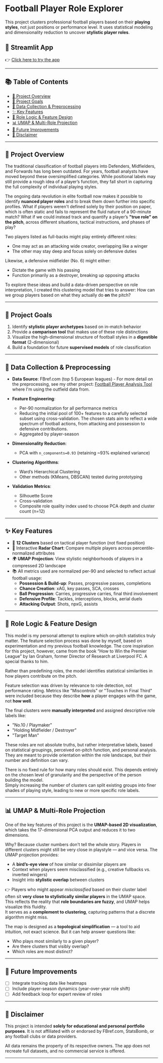 # Football Player Role Explorer

This project clusters professional football players based on their **playing styles**, not just positions or performance level. It uses statistical modeling and dimensionality reduction to uncover **stylistic player roles**.

## 🔗 Streamlit App
👉 [Click here to try the app](https://football-player-clustering.streamlit.app)

---

## 📚 Table of Contents

- [📖 Project Overview](#-project-overview)
- [🎯 Project Goals](#-project-goals)
- [🔄 Data Collection & Preprocessing](#-data-collection--preprocessing)
- [✨ Key Features](#-key-features)
- [🧠 Role Logic & Feature Design](#-role-logic--feature-design)
- [📊 UMAP & Multi-Role Projection](#-umap--multi-role-projection)
- [🔧 Future Improvements](#-future-improvements)
- [📢 Disclaimer](#-disclaimer)

---

## 📖 Project Overview

The traditional classification of football players into Defenders, Midfielders, and Forwards has long been outdated. For years, football analysts have moved beyond these oversimplified categories. While positional labels may still provide a rough idea of a player’s function, they fall short in capturing the full complexity of individual playing styles.

The ongoing data revolution in elite football now makes it possible to identify **nuanced player roles** and to break them down further into specific profiles. What if players weren't defined solely by their position on paper, which is often static and fails to represent the fluid nature of a 90-minute match? What if we could instead track and quantify a player’s **"true role" on the pitch**, across different situations, tactical instructions, and phases of play?

Two players listed as full-backs might play entirely different roles:
- One may act as an attacking wide creator, overlapping like a winger
- The other may stay deep and focus solely on defensive duties

Likewise, a defensive midfielder (No. 6) might either:
- Dictate the game with his passing
- Function primarily as a destroyer, breaking up opposing attacks

To explore these ideas and build a data-driven perspective on role interpretation, I created this clustering model that tries to answer: How can we  group players based on what they actually do **on** the pitch?

---

## 🎯 Project Goals

1. Identify **stylistic player archetypes** based on in-match behavior
2. Provide a **comparison tool** that makes use of these role distinctions
3. Visualize the high-dimensional structure of football styles in a **digestible format** (2-dimensional)
4. Build a foundation for future **supervised models** of role classification

---

## 🔄 Data Collection & Preprocessing

- **Data Source**: FBref.com (top 5 European leagues) - For more detail on the preprocessing, see my other project: [Football Player Analysis Tool](https://github.com/LucaLoeschmann/Football-Player-Analysis-25) where I'm using the outfield data from.
  
- **Feature Engineering**:
  - Per-90 normalization for all performance metrics
  - Reducing the initial pool of 100+ features to a carefully selected subset using cross-validation. The chosen stats aim to reflect a wide spectrum of football actions, from attacking and possession to defensive contributions.
  - Aggregated by player-season
- **Dimensionality Reduction**:
  - PCA with `n_components=0.93` (retaining ~93% explained variance)
- **Clustering Algorithms**:
  - Ward’s Hierarchical Clustering
  - Other methods (KMeans, DBSCAN) tested during prototyping
- **Validation Metrics**:
  - Silhouette Score 
  - Cross-validation 
  - Composite role quality index used to choose PCA depth and cluster count (n=12)


---

## ✨ Key Features

- 🧩 **12 Clusters** based on tactical player function (not fixed position)
- 🎯 Interactive **Radar Chart**: Compare multiple players across percentile-normalized attributes
- 🌍 **UMAP Projection**: View stylistic neighborhoods of players in a compressed 2D landscape
- 📚 All metrics used are normalized per-90 and selected to reflect actual football usage:
  - **Possession & Build-up**: Passes, progressive passes, completions
  - **Chance Creation**: xAG, key passes, SCA, crosses
  - **Ball Progression**: Carries, progressive carries, final third involvement
  - **Defensive Profile**: Tackles, interceptions, blocks, aerial duels
  - **Attacking Output**: Shots, npxG, assists

---

## 🧠 Role Logic & Feature Design

This model is my personal attempt to explore which on-pitch statistics truly matter. The feature selection process was done by myself, based on experimentation and my previous football knowledge. The core inspiration for this project, however, came from the book “How to Win the Premier League” by Ian Graham, former Director of Research at Liverpool FC. A special thanks to him.

Rather than predefining roles, the model identifies statistical similarities in how players contribute on the pitch.

Feature selection was driven by relevance to role detection, not performance rating. Metrics like "Miscontrols" or "Touches in Final Third" were included because they describe **how** a player engages with the game, not **how well**.

The final clusters were **manually interpreted** and assigned descriptive role labels like:
- "No.10 / Playmaker"
- "Holding Midfielder / Destroyer"
- "Target Man"

These roles are not absolute truths, but rather interpretative labels, based on statistical groupings, perceived on-pitch function, and personal analysis.  
They are meant to provide orientation within the role landscape, but their number and definition can vary.  

There is no fixed rule for how many roles should exist. This depends entirely on the chosen level of granularity and the perspective of the person building the model.  
Simply increasing the number of clusters can split existing groups into finer shades of playing style, leading to new or more specific role labels.

---

## 📊 UMAP & Multi-Role Projection

One of the key features of this project is the **UMAP-based 2D visualization**, which takes the 17-dimensional PCA output and reduces it to two dimensions.

Why? Because cluster numbers don't tell the whole story. Players in different clusters might still be very close in playstyle — and vice versa. The UMAP projection provides:
- A **bird’s-eye view** of how similar or dissimilar players are  
- Context when players seem misclassified (e.g., creative fullbacks vs. inverted wingers)  
- Insight into **stylistic overlap** between clusters  

👉 Players who might appear *misclassified* based on their cluster label often sit **very close to stylistically similar players** in the UMAP space.  
This reflects the reality that **role boundaries are fuzzy**, and UMAP helps visualize this fluidity.  
It serves as a **complement to clustering**, capturing patterns that a discrete algorithm might miss.

The map is designed as a **topological simplification** — a tool to aid intuition, not exact science. But it can help answer questions like:
- Who plays most similarly to a given player?
- Are there clusters that visibly overlap?
- Which roles are most distinct?
---

## 🔧 Future Improvements

- [ ] Integrate tracking data like heatmaps
- [ ] Include player-season dynamics (year-over-year role shift)
- [ ] Add feedback loop for expert review of roles

---

## 📢 Disclaimer

This project is intended **solely for educational and personal portfolio purposes**. It is not affiliated with or endorsed by FBref.com, StatsBomb, or any football clubs or data providers.

All data remains the property of its respective owners. The app does not recreate full datasets, and no commercial service is offered.

---
